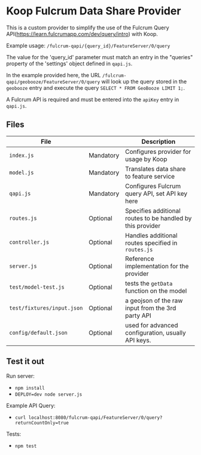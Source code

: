 # Koop Fulcrum Data Share Provider

This is a custom provider to simplify the use of the Fulcrum Query API(https://learn.fulcrumapp.com/dev/query/intro) with Koop.

Example usage: `/fulcrum-qapi/{query_id}/FeatureServer/0/query`

The value for the 'query_id' parameter must match an entry in the "queries" property of the 'settings' object defined in `qapi.js`.

In the example provided here, the URL `/fulcrum-qapi/geobooze/FeatureServer/0/query` will look up the query stored in the `geobooze` entry and execute the query `SELECT * FROM GeoBooze LIMIT 1;`.

A Fulcrum API is required and must be entered into the `apiKey` entry in `qapi.js`.

## Files

| File | | Description |
| --- | --- | --- |
| `index.js` | Mandatory | Configures provider for usage by Koop |
| `model.js` | Mandatory | Translates data share to feature service |
| `qapi.js` | Mandatory | Configures Fulcrum query API, set API key here |
| `routes.js` | Optional | Specifies additional routes to be handled by this provider |
| `controller.js` | Optional | Handles additional routes specified in `routes.js` |
| `server.js` | Optional | Reference implementation for the provider |
| `test/model-test.js` | Optional | tests the `getData` function on the model |
| `test/fixtures/input.json` | Optional | a geojson of the raw input from the 3rd party API |
| `config/default.json` | Optional | used for advanced configuration, usually API keys. |

## Test it out
Run server:
- `npm install`
- `DEPLOY=dev node server.js`

Example API Query:
- `curl localhost:8080/fulcrum-qapi/FeatureServer/0/query?returnCountOnly=true`

Tests:
- `npm test`
